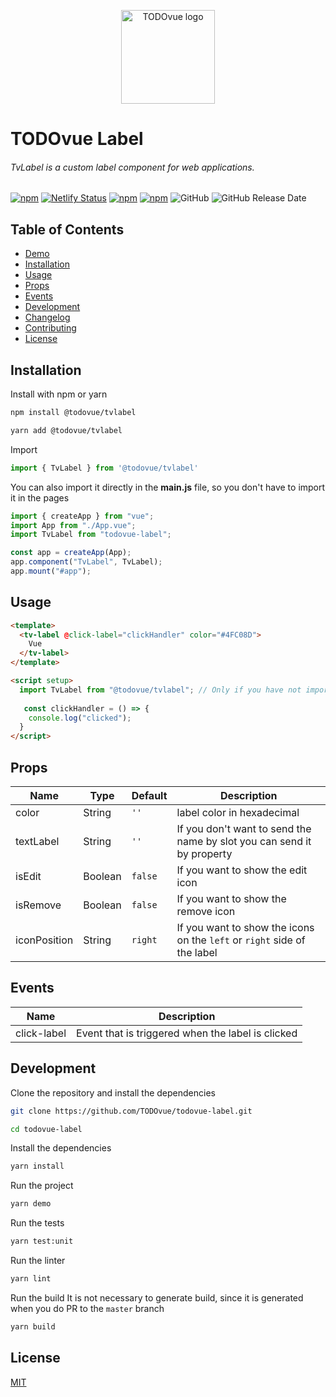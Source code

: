 <p align="center"><img width="150" src="https://firebasestorage.googleapis.com/v0/b/todovue-blog.appspot.com/o/logo.png?alt=media&token=d8eb592f-e4a9-4b02-8aff-62d337745f41" alt="TODOvue logo">
</p>

# TODOvue Label
###### TvLabel is a custom label component for web applications.

[![npm](https://img.shields.io/npm/v/@todovue/tvlabel.svg)](https://www.npmjs.com/package/@todovue/tvlabel) [![Netlify Status](https://api.netlify.com/api/v1/badges/8c4f297a-52d3-46a9-993c-0d39ac25a643/deploy-status)](https://app.netlify.com/sites/todovue-label/deploys) [![npm](https://img.shields.io/npm/dm/@todovue/tvlabel.svg)](https://www.npmjs.com/package/@todovue/tvlabel)
[![npm](https://img.shields.io/npm/dt/@todovue/tvlabel.svg)](https://www.npmjs.com/package/@todovue/tvlabel) ![GitHub](https://img.shields.io/github/license/TODOvue/todovue-label) ![GitHub Release Date](https://img.shields.io/github/release-date/TODOvue/todovue-label)

## Table of Contents
- [Demo](https://todovue-label.netlify.app/)
- [Installation](#installation)
- [Usage](#usage)
- [Props](#props)
- [Events](#events)
- [Development](#development)
- [Changelog](https://github.com/TODOvue/todovue-label/blob/master/CHANGELOG.md)
- [Contributing](https://github.com/TODOvue/todovue-label/blob/master/CONTRIBUTING.md)
- [License](https://github.com/TODOvue/todovue-label/blob/master/LICENSE)

## Installation
Install with npm or yarn
```bash
npm install @todovue/tvlabel
```
```bash
yarn add @todovue/tvlabel
```
Import
```js
import { TvLabel } from '@todovue/tvlabel'
```

You can also import it directly in the **main.js** file, so you don't have to import it in the pages
```js
import { createApp } from "vue";
import App from "./App.vue";
import TvLabel from "todovue-label";

const app = createApp(App);
app.component("TvLabel", TvLabel);
app.mount("#app");
```

## Usage
```html
<template>
  <tv-label @click-label="clickHandler" color="#4FC08D">
    Vue
  </tv-label>
</template>

<script setup>
  import TvLabel from "@todovue/tvlabel"; // Only if you have not imported it from main
  
   const clickHandler = () => {
    console.log("clicked");
  }
</script>
```

## Props
| Name         | Type    | Default | Description                                                              |
|--------------|---------|---------|--------------------------------------------------------------------------|
| color        | String  | `''`    | label color in hexadecimal                                               |
| textLabel    | String  | `''`    | If you don't want to send the name by slot you can send it by property   |
| isEdit       | Boolean | `false` | If you want to show the edit icon                                        |
| isRemove     | Boolean | `false` | If you want to show the remove icon                                      |
| iconPosition | String  | `right` | If you want to show the icons on the `left` or `right` side of the label |

## Events
| Name        | Description                                       |
|-------------|---------------------------------------------------|
| click-label | Event that is triggered when the label is clicked |

## Development
Clone the repository and install the dependencies
```bash
git clone https://github.com/TODOvue/todovue-label.git
```
```bash
cd todovue-label
```

Install the dependencies
```bash
yarn install
```
Run the project
```bash
yarn demo
```
Run the tests
```bash
yarn test:unit
```
Run the linter
```bash
yarn lint
```
Run the build It is not necessary to generate build, since it is generated when you do PR to the `master` branch
```bash
yarn build
```

## License
[MIT](https://github.com/TODOvue/todovue-label/blob/master/LICENSE)
